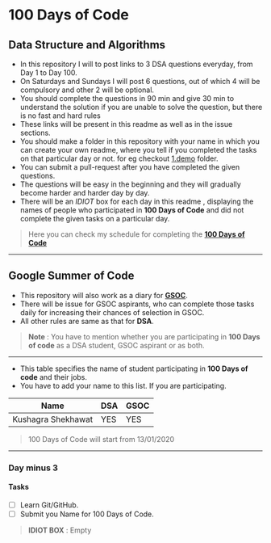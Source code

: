 # 100 Days of Code

## Data Structure and Algorithms
- In this repository I will to post links to 3 DSA questions everyday, from Day 1 to Day 100.
- On Saturdays and Sundays I will post 6 questions, out of which 4 will be compulsory and other 2 will be optional.
- You should complete the questions in 90 min and give 30 min to understand the solution if you are unable to solve the question, but there is no fast and hard rules
- These links will be present in this readme as well as in the issue sections.
- You should make a folder in this repository with your name in which you can create your own readme, where you tell if you completed the tasks on that particular day or not. for eg checkout [1.demo](1.demo/) folder.
- You can submit a pull-request after you have completed the given questions.
- The questions will be easy in the beginning and they will gradually become harder and harder day by day.
- There will be an *IDIOT* box for each day in this readme , displaying the names of people who participated in **100 Days of Code** and did not complete the given tasks on a particular day.
> Here you can check my schedule for completing the [**100 Days of Code**](KushagraShekhawat/Schedule.md)
---

## Google Summer of Code
- This repository will also work as a diary for [**GSOC**](https://summerofcode.withgoogle.com/about/).
- There will be issue for GSOC aspirants, who can complete those tasks daily for increasing their chances of selection in GSOC.
- All other rules are same as that for **DSA**.

> **Note** : You have to mention whether you are participating in **100 Days of code** as a DSA student, GSOC aspirant or as both.

---

<!--Name of Students-->
- This table specifies the name of student participating in **100 Days of code** and their jobs.<br>
- You have to add your name to this list. If you are participating.<br>

|   Name                         | DSA  |  GSOC  |
| ---                            | ---  | ---    |
| Kushagra Shekhawat             |YES   |YES     |
> 100 Days of Code will start from 13/01/2020

---

### **Day minus 3**
#### Tasks
- [ ] Learn Git/GitHub.
- [ ] Submit you Name for 100 Days of Code. 
> **IDIOT BOX** : Empty